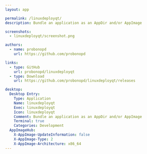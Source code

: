 ```yaml
---
layout: app

permalink: /linuxdeployqt/
description: Bundle an application as an AppDir and/or AppImage

screenshots:
  - linuxdeployqt/screenshot.png

authors:
  - name: probonopd
    url: https://github.com/probonopd

links:
  - type: GitHub
    url: probonopd/linuxdeployqt
  - type: Download
    url: https://github.com/probonopd/linuxdeployqt/releases

desktop:
  Desktop Entry:
    Type: Application
    Name: linuxdeployqt
    Exec: linuxdeployqt
    Icon: linuxdeployqt
    Comment: Bundle an application as an AppDir and/or AppImage
    Terminal: true
    Categories: Development
  AppImageHub:
    X-AppImage-UpdateInformation: false
    X-AppImage-Type: 2
    X-AppImage-Architecture: x86_64
---
```

